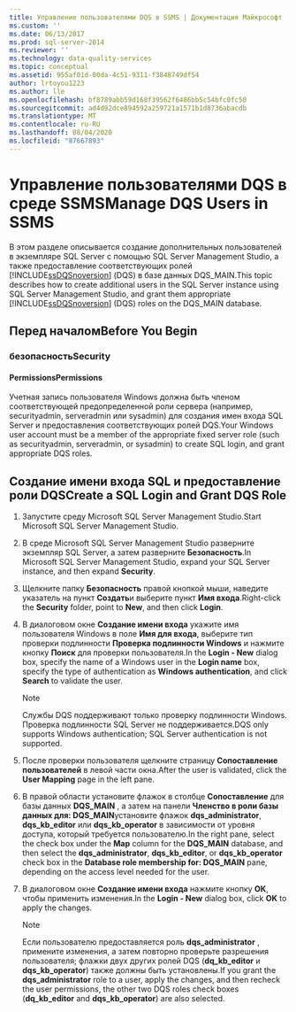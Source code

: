 ```yaml
---
title: Управление пользователями DQS в SSMS | Документация Майкрософт
ms.custom: ''
ms.date: 06/13/2017
ms.prod: sql-server-2014
ms.reviewer: ''
ms.technology: data-quality-services
ms.topic: conceptual
ms.assetid: 955af01d-00da-4c51-9311-f3848749df54
author: lrtoyou1223
ms.author: lle
ms.openlocfilehash: bf8789abb59d168f39562f6486bb5c54bfc0fc50
ms.sourcegitcommit: ad4d92dce894592a259721a1571b1d8736abacdb
ms.translationtype: MT
ms.contentlocale: ru-RU
ms.lasthandoff: 08/04/2020
ms.locfileid: "87667893"
---
```

# <a name="manage-dqs-users-in-ssms"></a><span data-ttu-id="b3aca-102">Управление пользователями DQS в среде SSMS</span><span class="sxs-lookup"><span data-stu-id="b3aca-102">Manage DQS Users in SSMS</span></span>
  <span data-ttu-id="b3aca-103">В этом разделе описывается создание дополнительных пользователей в экземпляре SQL Server с помощью SQL Server Management Studio, а также предоставление соответствующих ролей [!INCLUDE[ssDQSnoversion](../includes/ssdqsnoversion-md.md)] (DQS) в базе данных DQS_MAIN.</span><span class="sxs-lookup"><span data-stu-id="b3aca-103">This topic describes how to create additional users in the SQL Server instance using SQL Server Management Studio, and grant them appropriate [!INCLUDE[ssDQSnoversion](../includes/ssdqsnoversion-md.md)] (DQS) roles on the DQS_MAIN database.</span></span>  
  
##  <a name="before-you-begin"></a><a name="BeforeYouBegin"></a> <span data-ttu-id="b3aca-104">Перед началом</span><span class="sxs-lookup"><span data-stu-id="b3aca-104">Before You Begin</span></span>  
  
###  <a name="security"></a><a name="Security"></a> <span data-ttu-id="b3aca-105">безопасность</span><span class="sxs-lookup"><span data-stu-id="b3aca-105">Security</span></span>  
  
####  <a name="permissions"></a><a name="Permissions"></a> <span data-ttu-id="b3aca-106">Permissions</span><span class="sxs-lookup"><span data-stu-id="b3aca-106">Permissions</span></span>  
 <span data-ttu-id="b3aca-107">Учетная запись пользователя Windows должна быть членом соответствующей предопределенной роли сервера (например, securityadmin, serveradmin или sysadmin) для создания имен входа SQL Server и предоставления соответствующих ролей DQS.</span><span class="sxs-lookup"><span data-stu-id="b3aca-107">Your Windows user account must be a member of the appropriate fixed server role (such as securityadmin, serveradmin, or sysadmin) to create SQL login, and grant appropriate DQS roles.</span></span>  
  
##  <a name="create-a-sql-login-and-grant-dqs-role"></a><a name="GrantRoles"></a><span data-ttu-id="b3aca-108">Создание имени входа SQL и предоставление роли DQS</span><span class="sxs-lookup"><span data-stu-id="b3aca-108">Create a SQL Login and Grant DQS Role</span></span>  
  
1.  <span data-ttu-id="b3aca-109">Запустите среду Microsoft SQL Server Management Studio.</span><span class="sxs-lookup"><span data-stu-id="b3aca-109">Start Microsoft SQL Server Management Studio.</span></span>  
  
2.  <span data-ttu-id="b3aca-110">В среде Microsoft SQL Server Management Studio разверните экземпляр SQL Server, а затем разверните **Безопасность**.</span><span class="sxs-lookup"><span data-stu-id="b3aca-110">In Microsoft SQL Server Management Studio, expand your SQL Server instance, and then expand **Security**.</span></span>  
  
3.  <span data-ttu-id="b3aca-111">Щелкните папку **Безопасность** правой кнопкой мыши, наведите указатель на пункт **Создать**и выберите пункт **Имя входа**.</span><span class="sxs-lookup"><span data-stu-id="b3aca-111">Right-click the **Security** folder, point to **New**, and then click **Login**.</span></span>  
  
4.  <span data-ttu-id="b3aca-112">В диалоговом окне **Создание имени входа** укажите имя пользователя Windows в поле **Имя для входа**, выберите тип проверки подлинности **Проверка подлинности Windows** и нажмите кнопку **Поиск** для проверки пользователя.</span><span class="sxs-lookup"><span data-stu-id="b3aca-112">In the **Login - New** dialog box, specify the name of a Windows user in the **Login name** box, specify the type of authentication as **Windows authentication**, and click **Search** to validate the user.</span></span>  
  
    > [!NOTE]  
    >  <span data-ttu-id="b3aca-113">Службы DQS поддерживают только проверку подлинности Windows. Проверка подлинности SQL Server не поддерживается.</span><span class="sxs-lookup"><span data-stu-id="b3aca-113">DQS only supports Windows authentication; SQL Server authentication is not supported.</span></span>  
  
5.  <span data-ttu-id="b3aca-114">После проверки пользователя щелкните страницу **Сопоставление пользователей** в левой части окна.</span><span class="sxs-lookup"><span data-stu-id="b3aca-114">After the user is validated, click the **User Mapping** page in the left pane.</span></span>  
  
6.  <span data-ttu-id="b3aca-115">В правой области установите флажок в столбце **Сопоставление** для базы данных **DQS_MAIN** , а затем на панели **Членство в роли базы данных для: DQS_MAIN**установите флажок **dqs_administrator**, **dqs_kb_editor** или **dqs_kb_operator** в зависимости от уровня доступа, который требуется пользователю.</span><span class="sxs-lookup"><span data-stu-id="b3aca-115">In the right pane, select the check box under the **Map** column for the **DQS_MAIN** database, and then select the **dqs_administrator**, **dqs_kb_editor**, or **dqs_kb_operator** check box in the **Database role membership for: DQS_MAIN** pane, depending on the access level needed for the user.</span></span>  
  
7.  <span data-ttu-id="b3aca-116">В диалоговом окне **Создание имени входа** нажмите кнопку **ОК**, чтобы применить изменения.</span><span class="sxs-lookup"><span data-stu-id="b3aca-116">In the **Login - New** dialog box, click **OK** to apply the changes.</span></span>  
  
    > [!NOTE]  
    >  <span data-ttu-id="b3aca-117">Если пользователю предоставляется роль **dqs_administrator** , примените изменения, а затем повторно проверьте разрешения пользователя; флажки двух других ролей DQS (**dq_kb_editor** и **dqs_kb_operator**) также должны быть установлены.</span><span class="sxs-lookup"><span data-stu-id="b3aca-117">If you grant the **dqs_administrator** role to a user, apply the changes, and then recheck the user permissions, the other two DQS roles check boxes (**dq_kb_editor** and **dqs_kb_operator**) are also selected.</span></span>  
  
  
